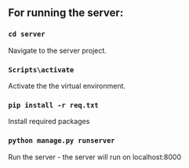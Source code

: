 ## For running the server:

### `cd server`
Navigate to the server project.

### `Scripts\activate`
Activate the the virtual environment.

### `pip install -r req.txt`
Install required packages

### `python manage.py runserver`
Run the server - the server will run on localhost:8000
